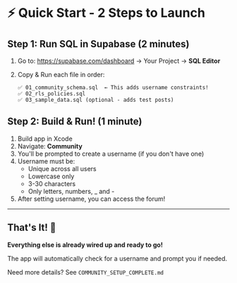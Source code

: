 # ⚡ Quick Start - 2 Steps to Launch

## Step 1: Run SQL in Supabase (2 minutes)

1. Go to: https://supabase.com/dashboard → Your Project → **SQL Editor**

2. Copy & Run each file in order:
   ```
   ✅ 01_community_schema.sql  ← This adds username constraints!
   ✅ 02_rls_policies.sql
   ✅ 03_sample_data.sql (optional - adds test posts)
   ```

## Step 2: Build & Run! (1 minute)

1. Build app in Xcode
2. Navigate: **Community**
3. You'll be prompted to create a username (if you don't have one)
4. Username must be:
   - Unique across all users
   - Lowercase only
   - 3-30 characters
   - Only letters, numbers, _ and -
5. After setting username, you can access the forum!

---

## That's It! 🎉

**Everything else is already wired up and ready to go!**

The app will automatically check for a username and prompt you if needed.

Need more details? See `COMMUNITY_SETUP_COMPLETE.md`

